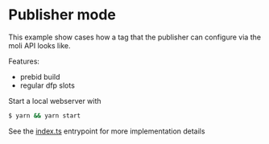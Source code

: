 # Publisher mode

This example show cases how a tag that the publisher can configure via the moli API looks like.

Features:

- prebid build
- regular dfp slots

Start a local webserver with

```bash
$ yarn && yarn start
```

See the [index.ts](index.ts) entrypoint for more implementation details
